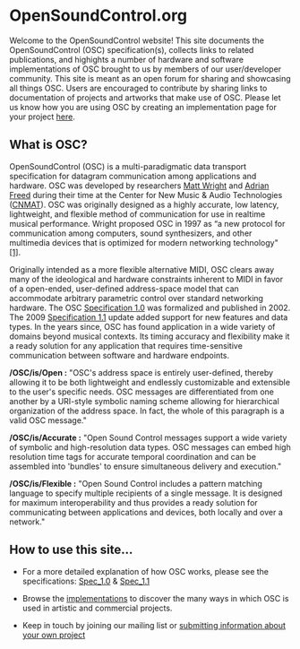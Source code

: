 # OpenSoundControl.org

Welcome to the OpenSoundControl website!  This site documents the
OpenSoundControl (OSC) specification(s), collects links to related
publications, and highights a number of hardware and software
implementations of OSC brought to us by members of our user/developer
community.  This site is meant as an open forum for sharing and
showcasing all things OSC. Users are encouraged to contribute by
sharing links to documentation of projects and artworks that make use
of OSC. Please let us know how you are using OSC by creating an
implementation page for your project
[here](https://docs.google.com/forms/d/e/1FAIpQLSdnHHNzoZ2Qf_gFabpeuNDfAGOWCNMEknDKnDnexRLiUYv7bg/viewform).

## What is OSC?

OpenSoundControl (OSC) is a multi-paradigmatic data transport
specification for datagram communication among applications and
hardware. OSC was developed by researchers [Matt
Wright](https://music.stanford.edu/people/matt-wright) and [Adrian
Freed](http://www.adrianfreed.com/) during their time at the Center
for New Music & Audio Technologies
([CNMAT](https://cnmat.berkeley.edu)). OSC was originally designed as
a highly accurate, low latency, lightweight, and flexible method of
communication for use in realtime musical performance. Wright proposed
OSC in 1997 as “a new protocol for communication among computers,
sound synthesizers, and other multimedia devices that is optimized for
modern networking technology"
[[1]](https://ccrma.stanford.edu/~matt/OSC/files/2009-NIME-OSC-1.1.pdf).

Originally intended as a more flexible alternative MIDI, OSC clears
away many of the ideological and hardware constraints inherent to MIDI
in favor of a open-ended, user-defined address-space model that can
accommodate arbitrary parametric control over standard networking
hardware. The OSC [Specification
1.0](https://ccrma.stanford.edu/~matt/OSC/spec-1_0.html) was
formalized and published in 2002.  The 2009 [Specification
1.1](https://ccrma.stanford.edu/~matt/OSC/files/2009-NIME-OSC-1.1.pdf)
update added support for new features and data types.  In the years
since, OSC has found application in a wide variety of domains beyond
musical contexts.  Its timing accuracy and flexibility make it a ready
solution for any application that requires time-sensitive
communication between software and hardware endpoints.

**/OSC/is/Open :** "OSC's address space is entirely user-defined,
thereby allowing it to be both lightweight and endlessly customizable
and extensible to the user's specific needs.  OSC messages are
differentiated from one another by a URI-style symbolic naming scheme
allowing for hierarchical organization of the address space.  In fact,
the whole of this paragraph is a valid OSC message."

**/OSC/is/Accurate :** "Open Sound Control messages support a wide
variety of symbolic and high-resolution data types. OSC messages can
embed high resolution time tags for accurate temporal coordination and
can be assembled into 'bundles' to ensure simultaneous delivery and
execution."

**/OSC/is/Flexible :** "Open Sound Control includes a pattern matching
language to specify multiple recipients of a single message.  It is
designed for maximum interoperability and thus provides a ready
solution for communicating between applications and devices, both
locally and over a network."

## How to use this site...

* For a more detailed explanation of how OSC works, please see the
  specifications: [Spec_1.0](file:///~matt/OSC/spec-1_0.html) &
  [Spec_1.1](file:///~matt/OSC/spec-1_1.html)

* Browse the
  [implementations](file:///~matt/OSC/page-list.html#implementations)
  to discover the many ways in which OSC is used in artistic and
  commercial projects.

* Keep in touch by joining our mailing list or [submitting information
  about your own
  project](https://docs.google.com/forms/d/e/1FAIpQLSdnHHNzoZ2Qf_gFabpeuNDfAGOWCNMEknDKnDnexRLiUYv7bg/viewform)

